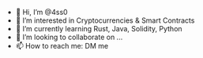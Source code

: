 - 👋 Hi, I’m @4ss0
- 👀 I’m interested in Cryptocurrencies & Smart Contracts
- 🌱 I’m currently learning Rust, Java, Solidity, Python
- 💞️ I’m looking to collaborate on ...
- 📫 How to reach me: DM me

<!---
4ss0/4ss0 is a ✨ special ✨ repository because its `README.md` (this file) appears on your GitHub profile.
You can click the Preview link to take a look at your changes.
--->

